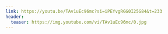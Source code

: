 ```yaml
---
link: https://youtu.be/TAv1uEc96mc?si=iPEYvgRGG0I25G84&t=233
header:
  teaser: https://img.youtube.com/vi/TAv1uEc96mc/0.jpg
---
```

